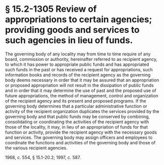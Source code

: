 # § 15.2-1305 Review of appropriations to certain agencies; providing goods and services to such agencies in lieu of funds.

<p>The governing body of any locality may from time to time require of any board, commission or authority, hereinafter referred to as recipient agency, to which it has power to appropriate public funds and has appropriated such funds in the past or has received a request for appropriations, such information books and records of the recipient agency as the governing body deems necessary in order that it may be assured that an appropriation or proposed appropriation will not result in the dissipation of public funds and in order that it may determine the use of past and the proposed use of future appropriations, the method of management, control and organization of the recipient agency and its present and proposed programs. If the governing body determines that a particular administrative function or activity of the recipient organization duplicates the services provided by the governing body and that public funds may be conserved by combining, consolidating or coordinating the activities of the recipient agency with those of the locality, it may, in lieu of an appropriation of funds for that function or activity, provide the recipient agency with the necessary goods and services. The governing body may assign officers and employees to coordinate the functions and activities of the governing body and those of the various recipient agencies.</p><p>1968, c. 554, § 15.1-20.2; 1997, c. 587.</p>